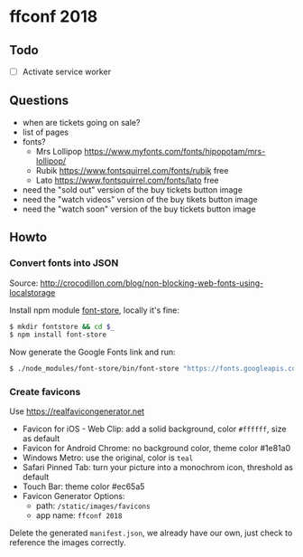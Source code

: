 # ffconf 2018

## Todo

- [ ] Activate service worker

## Questions

- when are tickets going on sale?
- list of pages
- fonts?
  - Mrs Lollipop https://www.myfonts.com/fonts/hipopotam/mrs-lollipop/
  - Rubik https://www.fontsquirrel.com/fonts/rubik free
  - Lato https://www.fontsquirrel.com/fonts/lato free
- need the "sold out" version of the buy tickets button image
- need the "watch videos" version of the buy tikets button image
- need the "watch soon" version of the buy tickets button image

## Howto

### Convert fonts into JSON

Source: http://crocodillon.com/blog/non-blocking-web-fonts-using-localstorage

Install npm module [font-store](https://github.com/CrocoDillon/font-store), locally it's fine:

```bash
$ mkdir fontstore && cd $_
$ npm install font-store
```

Now generate the Google Fonts link and run:

```bash
$ ./node_modules/font-store/bin/font-store "https://fonts.googleapis.com/css?family=Anonymous+Pro|Rubik:700"
```

### Create favicons

Use https://realfavicongenerator.net

- Favicon for iOS - Web Clip: add a solid background, color `#ffffff`, size as default
- Favicon for Android Chrome: no background color, theme color #1e81a0
- Windows Metro: use the original, color is `teal`
- Safari Pinned Tab: turn your picture into a monochrom icon, threshold as default
- Touch Bar: theme color #ec65a5
- Favicon Generator Options:
  - path: `/static/images/favicons`
  - app name: `ffconf 2018`

Delete the generated `manifest.json`, we already have our own, just check to reference the images correctly.
